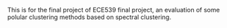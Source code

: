 This is for the final project of ECE539 final project,
an evaluation of some polular clustering methods based
on spectral clustering.
